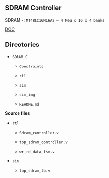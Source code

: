 ## SDRAM Controller

 SDRAM -: `MT48LC16M16A2 – 4 Meg x 16 x 4 banks`

 [DOC](https://www.alldatasheet.com/datasheet-pdf/pdf/75870/MICRON/MT48LC16M4A2.html)


## Directories

  - `SDRAM_C`
    
    - `Constraints`
    
    - `rtl`
         
    - `sim`
         
    - `sim_img`
         
    - `README.md`

**Source files**

  - `rtl`

    - `Sdram_controller.v`

    -  `top_sdram_controller.v`

    -  `wr_rd_data_fsm.v`

  - `sim`

    -  `top_sdram_tb.v`
  